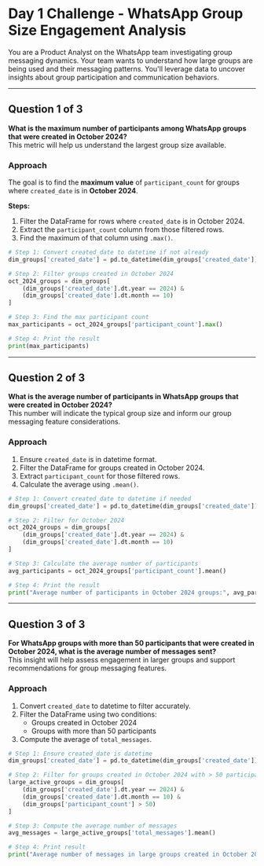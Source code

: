 # Day 1 Challenge - WhatsApp Group Size Engagement Analysis

You are a Product Analyst on the WhatsApp team investigating group messaging dynamics. Your team wants to understand how large groups are being used and their messaging patterns. You'll leverage data to uncover insights about group participation and communication behaviors.

---

## Question 1 of 3

**What is the maximum number of participants among WhatsApp groups that were created in October 2024?**  
This metric will help us understand the largest group size available.

### Approach

The goal is to find the **maximum value** of `participant_count` for groups where `created_date` is in **October 2024**.

**Steps:**

1. Filter the DataFrame for rows where `created_date` is in October 2024.
2. Extract the `participant_count` column from those filtered rows.
3. Find the maximum of that column using `.max()`.

```python
# Step 1: Convert created_date to datetime if not already
dim_groups['created_date'] = pd.to_datetime(dim_groups['created_date'])

# Step 2: Filter groups created in October 2024
oct_2024_groups = dim_groups[
    (dim_groups['created_date'].dt.year == 2024) &
    (dim_groups['created_date'].dt.month == 10)
]

# Step 3: Find the max participant count
max_participants = oct_2024_groups['participant_count'].max()

# Step 4: Print the result
print(max_participants)
```

---

## Question 2 of 3

**What is the average number of participants in WhatsApp groups that were created in October 2024?**  
This number will indicate the typical group size and inform our group messaging feature considerations.

### Approach

1. Ensure `created_date` is in datetime format.
2. Filter the DataFrame for groups created in October 2024.
3. Extract `participant_count` for those filtered rows.
4. Calculate the average using `.mean()`.

```python
# Step 1: Convert created_date to datetime if needed
dim_groups['created_date'] = pd.to_datetime(dim_groups['created_date'])

# Step 2: Filter for October 2024
oct_2024_groups = dim_groups[
    (dim_groups['created_date'].dt.year == 2024) &
    (dim_groups['created_date'].dt.month == 10)
]

# Step 3: Calculate the average number of participants
avg_participants = oct_2024_groups['participant_count'].mean()

# Step 4: Print the result
print("Average number of participants in October 2024 groups:", avg_participants)
```

---

## Question 3 of 3

**For WhatsApp groups with more than 50 participants that were created in October 2024, what is the average number of messages sent?**  
This insight will help assess engagement in larger groups and support recommendations for group messaging features.

### Approach

1. Convert `created_date` to datetime to filter accurately.
2. Filter the DataFrame using two conditions:
   - Groups created in October 2024
   - Groups with more than 50 participants
3. Compute the average of `total_messages`.

```python
# Step 1: Ensure created_date is datetime
dim_groups['created_date'] = pd.to_datetime(dim_groups['created_date'])

# Step 2: Filter for groups created in October 2024 with > 50 participants
large_active_groups = dim_groups[
    (dim_groups['created_date'].dt.year == 2024) &
    (dim_groups['created_date'].dt.month == 10) &
    (dim_groups['participant_count'] > 50)
]

# Step 3: Compute the average number of messages
avg_messages = large_active_groups['total_messages'].mean()

# Step 4: Print result
print("Average number of messages in large groups created in October 2024:", avg_messages)
```
